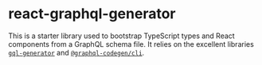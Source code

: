 # react-graphql-generator

This is a starter library used to bootstrap TypeScript types and React components from a GraphQL schema file. It relies on the excellent libraries [`gql-generator`](https://github.com/timqian/gql-generator) and [`@graphql-codegen/cli`](https://github.com/dotansimha/graphql-code-generator).